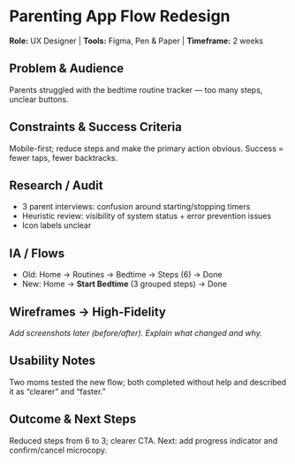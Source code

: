 # Parenting App Flow Redesign
**Role:** UX Designer | **Tools:** Figma, Pen & Paper | **Timeframe:** 2 weeks

## Problem & Audience
Parents struggled with the bedtime routine tracker — too many steps, unclear buttons.

## Constraints & Success Criteria
Mobile-first; reduce steps and make the primary action obvious. Success = fewer taps, fewer backtracks.

## Research / Audit
- 3 parent interviews: confusion around starting/stopping timers
- Heuristic review: visibility of system status + error prevention issues
- Icon labels unclear

## IA / Flows
- Old: Home → Routines → Bedtime → Steps (6) → Done
- New: Home → **Start Bedtime** (3 grouped steps) → Done

## Wireframes → High-Fidelity
_Add screenshots later (before/after). Explain what changed and why._

## Usability Notes
Two moms tested the new flow; both completed without help and described it as “clearer” and “faster.”

## Outcome & Next Steps
Reduced steps from 6 to 3; clearer CTA. Next: add progress indicator and confirm/cancel microcopy.
